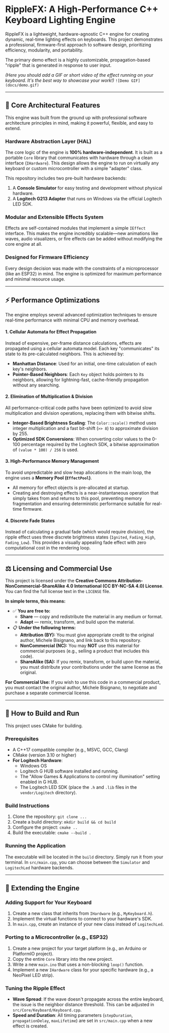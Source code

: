 # RippleFX: A High-Performance C++ Keyboard Lighting Engine

RippleFX is a lightweight, hardware-agnostic C++ engine for creating dynamic, real-time lighting effects on keyboards. This project demonstrates a professional, firmware-first approach to software design, prioritizing efficiency, modularity, and portability.

The primary demo effect is a highly customizable, propagation-based "ripple" that is generated in response to user input.

*(Here you should add a GIF or short video of the effect running on your keyboard. It's the best way to showcase your work!)*
`![Demo GIF](docs/demo.gif)`

---

## 🚀 Core Architectural Features

This engine was built from the ground up with professional software architecture principles in mind, making it powerful, flexible, and easy to extend.

### Hardware Abstraction Layer (HAL)
The core logic of the engine is **100% hardware-independent**. It is built as a portable `Core` library that communicates with hardware through a clean interface (`IHardware`). This design allows the engine to run on virtually any keyboard or custom microcontroller with a simple "adapter" class.

This repository includes two pre-built hardware backends:
1.  A **Console Simulator** for easy testing and development without physical hardware.
2.  A **Logitech G213 Adapter** that runs on Windows via the official Logitech LED SDK.

### Modular and Extensible Effects System
Effects are self-contained modules that implement a simple `IEffect` interface. This makes the engine incredibly scalable—new animations like waves, audio visualizers, or fire effects can be added without modifying the core engine at all.

### Designed for Firmware Efficiency
Every design decision was made with the constraints of a microprocessor (like an ESP32) in mind. The engine is optimized for maximum performance and minimal resource usage.

---

## ⚡ Performance Optimizations

The engine employs several advanced optimization techniques to ensure real-time performance with minimal CPU and memory overhead.

#### 1. Cellular Automata for Effect Propagation
Instead of expensive, per-frame distance calculations, effects are propagated using a cellular automata model. Each key "communicates" its state to its pre-calculated neighbors. This is achieved by:
*   **Manhattan Distance**: Used for an initial, one-time calculation of each key's neighbors.
*   **Pointer-Based Neighbors**: Each `Key` object holds pointers to its neighbors, allowing for lightning-fast, cache-friendly propagation without any searching.

#### 2. Elimination of Multiplication & Division
All performance-critical code paths have been optimized to avoid slow multiplication and division operations, replacing them with bitwise shifts.
*   **Integer-Based Brightness Scaling**: The `Color::scale()` method uses integer multiplication and a fast bit-shift (`>> 8`) to approximate division by 255.
*   **Optimized SDK Conversions**: When converting color values to the 0-100 percentage required by the Logitech SDK, a bitwise approximation of `(value * 100) / 256` is used.

#### 3. High-Performance Memory Management
To avoid unpredictable and slow heap allocations in the main loop, the engine uses a **Memory Pool (`EffectPool`)**.
*   All memory for effect objects is pre-allocated at startup.
*   Creating and destroying effects is a near-instantaneous operation that simply takes from and returns to this pool, preventing memory fragmentation and ensuring deterministic performance suitable for real-time firmware.

#### 4. Discrete Fade States
Instead of calculating a gradual fade (which would require division), the ripple effect uses three discrete brightness states (`Ignited`, `Fading_High`, `Fading_Low`). This provides a visually appealing fade effect with zero computational cost in the rendering loop.

---

## ⚖️ Licensing and Commercial Use

This project is licensed under the **Creative Commons Attribution-NonCommercial-ShareAlike 4.0 International (CC BY-NC-SA 4.0) License**. You can find the full license text in the `LICENSE` file.

**In simple terms, this means:**

*   ✅ **You are free to:**
    *   **Share** — copy and redistribute the material in any medium or format.
    *   **Adapt** — remix, transform, and build upon the material.
*   📋 **Under the following terms:**
    *   **Attribution (BY):** You must give appropriate credit to the original author, Michele Bisignano, and link back to this repository.
    *   **NonCommercial (NC):** You may **NOT** use this material for commercial purposes (e.g., selling a product that includes this code).
    *   **ShareAlike (SA):** If you remix, transform, or build upon the material, you must distribute your contributions under the same license as the original.

**For Commercial Use:**
If you wish to use this code in a commercial product, you must contact the original author, Michele Bisignano, to negotiate and purchase a separate commercial license.

---

## 🔧 How to Build and Run

This project uses CMake for building.

### Prerequisites
*   A C++17 compatible compiler (e.g., MSVC, GCC, Clang)
*   CMake (version 3.10 or higher)
*   **For Logitech Hardware**:
    *   Windows OS
    *   Logitech G HUB software installed and running.
    *   The "Allow Games & Applications to control my illumination" setting enabled in G HUB.
    *   The Logitech LED SDK (place the `.h` and `.lib` files in the `vendor/Logitech` directory).

### Build Instructions
1.  Clone the repository: `git clone ...`
2.  Create a build directory: `mkdir build && cd build`
3.  Configure the project: `cmake ..`
4.  Build the executable: `cmake --build .`

### Running the Application
The executable will be located in the `build` directory. Simply run it from your terminal. In `src/main.cpp`, you can choose between the `Simulator` and `LogitechLed` hardware backends.

---

## 🔌 Extending the Engine

### Adding Support for Your Keyboard
1.  Create a new class that inherits from `IHardware` (e.g., `MyKeyboard.h`).
2.  Implement the virtual functions to connect to your hardware's SDK.
3.  In `main.cpp`, create an instance of your new class instead of `LogitechLed`.

### Porting to a Microcontroller (e.g., ESP32)
1.  Create a new project for your target platform (e.g., an Arduino or PlatformIO project).
2.  Copy the entire `Core` library into the new project.
3.  Write a new `main.ino` that uses a non-blocking `loop()` function.
4.  Implement a new `IHardware` class for your specific hardware (e.g., a NeoPixel LED strip).

### Tuning the Ripple Effect
*   **Wave Spread**: If the wave doesn't propagate across the entire keyboard, the issue is the neighbor distance threshold. This can be adjusted in `src/Core/Keyboard/Keyboard.cpp`.
*   **Speed and Duration**: All timing parameters (`stepDuration`, `propagationDelay`, `maxLifetime`) are set in `src/main.cpp` when a new effect is created.